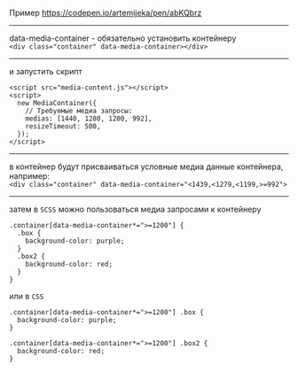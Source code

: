 Пример https://codepen.io/artemijeka/pen/abKQbrz

***

data-media-container - обязательно установить контейнеру   
`<div class="container" data-media-container></div>`

***

и запустить скрипт   
```
<script src="media-content.js"></script>
<script>
  new MediaContainer({
    // Требуемые медиа запросы:
    medias: [1440, 1280, 1200, 992],
    resizeTimeout: 500,
  });
</script>
```

***

в контейнер будут присваиваться условные медиа данные контейнера, например:   
`<div class="container" data-media-container="<1439,<1279,<1199,>=992">`

***

затем в `SCSS` можно пользоваться медиа запросами к контейнеру       
```
.container[data-media-container*=">=1200"] {
  .box {
    background-color: purple;
  }
  .box2 {
    background-color: red;
  }
}
```

или в `CSS`        
```
.container[data-media-container*=">=1200"] .box {
  background-color: purple;
}
  
.container[data-media-container*=">=1200"] .box2 {
  background-color: red;
}
```